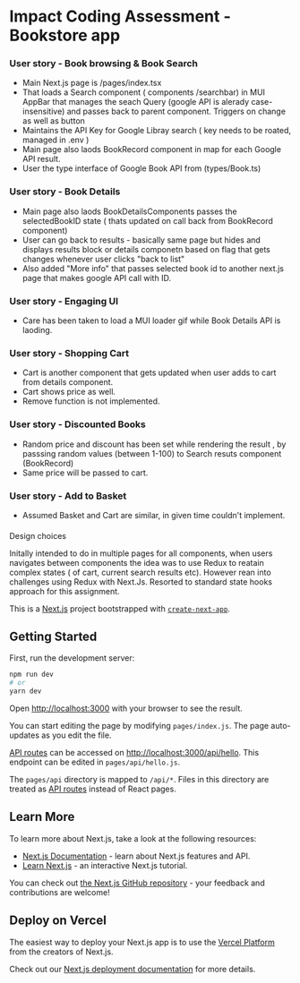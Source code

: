 # Impact Coding Assessment - Bookstore app
### User story - Book browsing & Book Search
-   Main Next.js page is /pages/index.tsx
-   That loads a Search component ( components /searchbar) in MUI AppBar that manages the seach Query (google API is alerady case-insensitive) and passes back to parent component. Triggers on change as well as button
-   Maintains the API Key for Google Libray search ( key needs to be roated, managed in .env )
-   Main page also laods BookRecord component in map for each Google API result.
-   User the type interface of Google Book API from (types/Book.ts)

### User story - Book Details
-   Main page also laods BookDetailsComponents passes the selectedBookID state ( thats updated on call back from BookRecord component)
-   User can go back to results - basically same page but hides and displays results block or details componetn based on flag that gets changes whenever user clicks "back to list"
-   Also added "More info" that passes selected book id to another next.js page that makes google API call with ID. 

### User story - Engaging UI
- Care has been taken to load a MUI loader gif while Book Details API is laoding.

### User story - Shopping Cart
- Cart is another component that gets updated when user adds to cart from details component.
- Cart shows price as well.
- Remove function is not implemented.


### User story - Discounted Books 
-   Random price and discount has been set while rendering the result , by passsing random values (between 1-100) to Search resuts component (BookRecord)
- Same price will be passed to cart.

### User story - Add to Basket 
-  Assumed Basket and Cart are similar, in given time couldn't implement.

#### 
Design choices 

Initally intended to do in multiple pages for all components, when users navigates between components the idea was to use Redux to reatain complex states ( of cart, current search results etc). However rean into challenges using Redux with Next.Js. Resorted to standard state hooks approach for this assignment.





This is a [Next.js](https://nextjs.org/) project bootstrapped with [`create-next-app`](https://github.com/vercel/next.js/tree/canary/packages/create-next-app).

## Getting Started

First, run the development server:

```bash
npm run dev
# or
yarn dev
```

Open [http://localhost:3000](http://localhost:3000) with your browser to see the result.

You can start editing the page by modifying `pages/index.js`. The page auto-updates as you edit the file.

[API routes](https://nextjs.org/docs/api-routes/introduction) can be accessed on [http://localhost:3000/api/hello](http://localhost:3000/api/hello). This endpoint can be edited in `pages/api/hello.js`.

The `pages/api` directory is mapped to `/api/*`. Files in this directory are treated as [API routes](https://nextjs.org/docs/api-routes/introduction) instead of React pages.

## Learn More

To learn more about Next.js, take a look at the following resources:

- [Next.js Documentation](https://nextjs.org/docs) - learn about Next.js features and API.
- [Learn Next.js](https://nextjs.org/learn) - an interactive Next.js tutorial.

You can check out [the Next.js GitHub repository](https://github.com/vercel/next.js/) - your feedback and contributions are welcome!

## Deploy on Vercel

The easiest way to deploy your Next.js app is to use the [Vercel Platform](https://vercel.com/new?utm_medium=default-template&filter=next.js&utm_source=create-next-app&utm_campaign=create-next-app-readme) from the creators of Next.js.

Check out our [Next.js deployment documentation](https://nextjs.org/docs/deployment) for more details.

